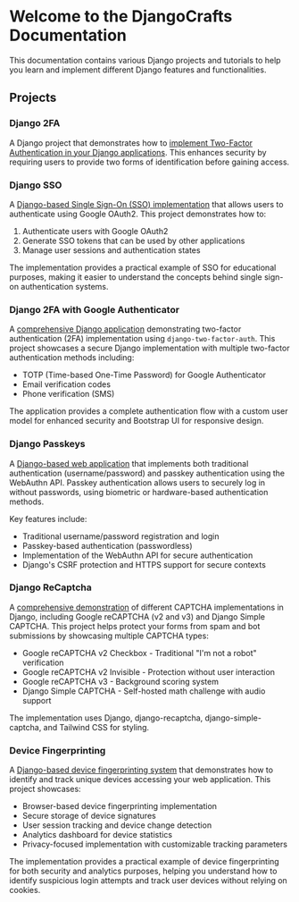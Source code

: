 # Welcome to the DjangoCrafts Documentation

This documentation contains various Django projects and tutorials to help you learn and implement different Django features and functionalities.

## Projects

### Django 2FA

A Django project that demonstrates how to [implement Two-Factor Authentication in your Django applications](). This enhances security by requiring users to provide two forms of identification before gaining access.

### Django SSO

A [Django-based Single Sign-On (SSO) implementation](./django_sso/) that allows users to authenticate using Google OAuth2. This project demonstrates how to:

1. Authenticate users with Google OAuth2
2. Generate SSO tokens that can be used by other applications
3. Manage user sessions and authentication states

The implementation provides a practical example of SSO for educational purposes, making it easier to understand the concepts behind single sign-on authentication systems.

### Django 2FA with Google Authenticator

A [comprehensive Django application](./django2fa/) demonstrating two-factor authentication (2FA) implementation using `django-two-factor-auth`. This project showcases a secure Django implementation with multiple two-factor authentication methods including:

- TOTP (Time-based One-Time Password) for Google Authenticator
- Email verification codes
- Phone verification (SMS)

The application provides a complete authentication flow with a custom user model for enhanced security and Bootstrap UI for responsive design.

### Django Passkeys

A [Django-based web application](https://github.com/yokwejuste/django-passkeys) that implements both traditional authentication (username/password) and passkey authentication using the WebAuthn API. Passkey authentication allows users to securely log in without passwords, using biometric or hardware-based authentication methods.

Key features include:
- Traditional username/password registration and login
- Passkey-based authentication (passwordless)
- Implementation of the WebAuthn API for secure authentication
- Django's CSRF protection and HTTPS support for secure contexts

### Django ReCaptcha

A [comprehensive demonstration](./django_recaptcha/) of different CAPTCHA implementations in Django, including Google reCAPTCHA (v2 and v3) and Django Simple CAPTCHA. This project helps protect your forms from spam and bot submissions by showcasing multiple CAPTCHA types:

- Google reCAPTCHA v2 Checkbox - Traditional "I'm not a robot" verification
- Google reCAPTCHA v2 Invisible - Protection without user interaction
- Google reCAPTCHA v3 - Background scoring system
- Django Simple CAPTCHA - Self-hosted math challenge with audio support

The implementation uses Django, django-recaptcha, django-simple-captcha, and Tailwind CSS for styling.

### Device Fingerprinting

A [Django-based device fingerprinting system](./device_fingerprinting/) that demonstrates how to identify and track unique devices accessing your web application. This project showcases:

- Browser-based device fingerprinting implementation
- Secure storage of device signatures
- User session tracking and device change detection
- Analytics dashboard for device statistics
- Privacy-focused implementation with customizable tracking parameters

The implementation provides a practical example of device fingerprinting for both security and analytics purposes, helping you understand how to identify suspicious login attempts and track user devices without relying on cookies.